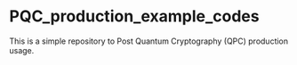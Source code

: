 # PQC_production_example_codes
This is a simple repository to Post Quantum Cryptography (QPC) production usage.
